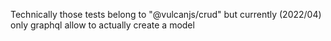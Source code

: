 Technically those tests belong to "@vulcanjs/crud" but currently (2022/04)
only graphql allow to actually create a model